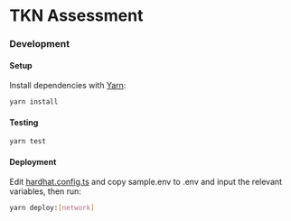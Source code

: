 # TKN Assessment

### Development

#### Setup

Install dependencies with [Yarn](https://yarnpkg.com/en/):

```bash
yarn install
```

#### Testing

```bash
yarn test
```

#### Deployment

Edit [hardhat.config.ts](hardhat.config.ts) and copy sample.env to .env and input the relevant variables, then run:

```bash
yarn deploy:[network]
```